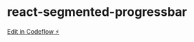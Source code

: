 # react-segmented-progressbar

[Edit in Codeflow ⚡️](https://stackblitz.com/~/github.com/theanuraggupta/react-segmented-progressbar)